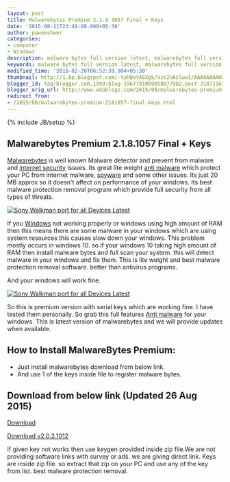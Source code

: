 ```yaml
---
layout: post
title: Malwarebytes Premium 2.1.8.1057 Final + Keys
date: '2015-08-11T23:49:00.000+05:30'
author: pawneshwer
categories:
- computer
- Windows
description: malware bytes full version latest, malwarebytes full version without survey, malwarebytes premium with serial key,genuine malwarebytes premium with keygen
keywords: malware bytes full version latest, malwarebytes full version without survey, malwarebytes premium with serial key,genuine malwarebytes premium with keygen
modified_time: '2016-02-20T06:52:39.904+05:30'
thumbnail: http://1.bp.blogspot.com/-tyHQotA6Xgk/Vco2HAcluwI/AAAAAAAAHZA/hO2mzDsK-Ww/s72-c/malwarebytes-premium-2021012-final-keys-logo.jpg
blogger_id: tag:blogger.com,1999:blog-1967791069058877982.post-3187116715408316777
blogger_orig_url: http://www.edablogs.com/2015/08/malwarebytes-premium-2181057-final-keys.html
redirect_from:
- /2015/08/malwarebytes-premium-2181057-final-keys.html
---
```


{% include JB/setup %}

## Malwarebytes Premium 2.1.8.1057 Final + Keys


[Malwarebytes](http://malwarebytes.org/ "Malwarebytes") is well known Malware detector and prevent from malware and [internet security](http://en.wikipedia.org/wiki/Internet_security "Internet security") issues. Its great lite weight [anti malware](http://en.wikipedia.org/wiki/Malware "Malware") which protect your PC from internet malware, [spyware](http://en.wikipedia.org/wiki/Spyware "Spyware") and some other issues. Its just 20 MB approx so it doesn't affect on performance of your windows. Its best malware protection removal program which provide full security from all types of threats.

[![Sony Walkman port for all Devices Latest](http://1.bp.blogspot.com/-tyHQotA6Xgk/Vco2HAcluwI/AAAAAAAAHZA/hO2mzDsK-Ww/s320/malwarebytes-premium-2021012-final-keys-logo.jpg "Sony Walkman port for all Devices Latest")](http://1.bp.blogspot.com/-tyHQotA6Xgk/Vco2HAcluwI/AAAAAAAAHZA/hO2mzDsK-Ww/s1600/malwarebytes-premium-2021012-final-keys-logo.jpg)

If you [Windows](http://en.wikipedia.org/wiki/Microsoft_Windows "Microsoft Windows") not working properly or windows using high amount of RAM then this means there are some malware in your windows which are using system resources this causes slow down your windows. This problem mostly occurs in windows 10\. so if your windows 10 taking high amount of RAM then install malware bytes and full scan your system. this will detect malware in your windows and fix them. This is lite weight and best malware protection removal software. better than antivirus programs.

And your windows will work fine.  

[![Sony Walkman port for all Devices Latest](http://4.bp.blogspot.com/-L7-pJ_Tlbww/Vco2HuHbkUI/AAAAAAAAHZE/TEo55iIazg8/s320/malwarebytes-premium-2021012-final-keys.png "Sony Walkman port for all Devices Latest")](http://4.bp.blogspot.com/-L7-pJ_Tlbww/Vco2HuHbkUI/AAAAAAAAHZE/TEo55iIazg8/s1600/malwarebytes-premium-2021012-final-keys.png)

So this is premium version with serial keys which are working fine. I have tested them personally. So grab this full features [Anti malware](http://en.wikipedia.org/wiki/Malware "Malware") for your windows. This is latest version of malwarebytes and we will provide updates when available.

## How to Install MalwareBytes Premium:

*   Just install malwarebytes download from below link.
*   And use 1 of the keys inside file to register malware bytes.

## Download from below link (Updated 26 Aug 2015)

[Download](https://userscloud.com/tp3pmnrme7v4)

[Download v2.0.2.1012](https://userscloud.com/h9ppqcjc9un3)

If given key not works then use keygen provided inside zip file.We are not providing software links with survey or ads. we are giving direct link. Keys are inside zip file. so extract that zip on your PC and use any of the key from list. best malware protection removal.